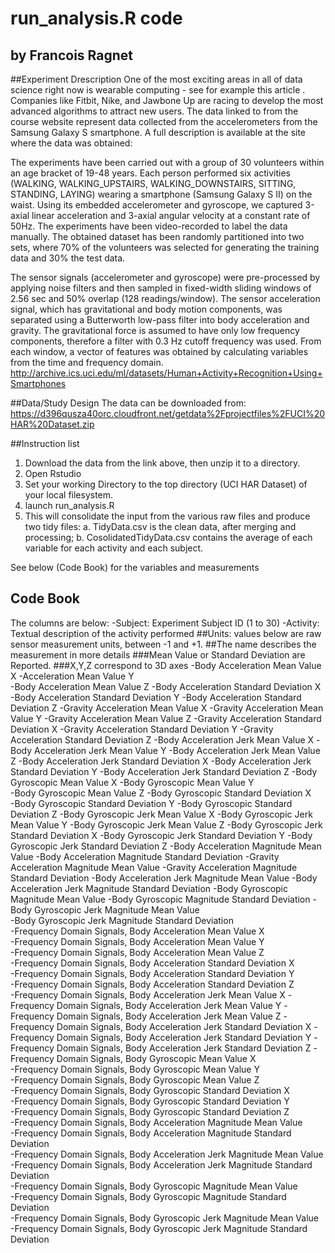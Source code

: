 # run_analysis.R code
## by Francois Ragnet

##Experiment Drescription
One of the most exciting areas in all of data science right now is wearable computing - see for example this article . Companies like Fitbit, Nike, and Jawbone Up are racing to develop the most advanced algorithms to attract new users. The data linked to from the course website represent data collected from the accelerometers from the Samsung Galaxy S smartphone. A full description is available at the site where the data was obtained:

The experiments have been carried out with a group of 30 volunteers within an age bracket of 19-48 years. Each person performed six activities (WALKING, WALKING_UPSTAIRS, WALKING_DOWNSTAIRS, SITTING, STANDING, LAYING) wearing a smartphone (Samsung Galaxy S II) on the waist. Using its embedded accelerometer and gyroscope, we captured 3-axial linear acceleration and 3-axial angular velocity at a constant rate of 50Hz. The experiments have been video-recorded to label the data manually. The obtained dataset has been randomly partitioned into two sets, where 70% of the volunteers was selected for generating the training data and 30% the test data.

The sensor signals (accelerometer and gyroscope) were pre-processed by applying noise filters and then sampled in fixed-width sliding windows of 2.56 sec and 50% overlap (128 readings/window). The sensor acceleration signal, which has gravitational and body motion components, was separated using a Butterworth low-pass filter into body acceleration and gravity. The gravitational force is assumed to have only low frequency components, therefore a filter with 0.3 Hz cutoff frequency was used. From each window, a vector of features was obtained by calculating variables from the time and frequency domain. 
http://archive.ics.uci.edu/ml/datasets/Human+Activity+Recognition+Using+Smartphones 

##Data/Study Design
The data can be downloaded from:
https://d396qusza40orc.cloudfront.net/getdata%2Fprojectfiles%2FUCI%20HAR%20Dataset.zip 

##Instruction list
1. Download the data from the link above, then unzip it to a directory.
2. Open Rstudio
3. Set your working Directory to the top directory (UCI HAR Dataset) of your local filesystem.
4. launch run_analysis.R
5. This will consolidate the input from the various raw files and produce two tidy files:
	a. TidyData.csv is the clean data, after merging and processing;
	b. CosolidatedTidyData.csv contains  the average of each variable for each activity and each subject.
	
See below (Code Book) for the variables and measurements

## Code Book
The columns are below:
-Subject: Experiment Subject ID (1 to 30)
-Activity: Textual description of the activity performed
##Units: values below are raw sensor measurement units, between -1 and +1. 
##The name describes the measurement in more details
###Mean Value or Standard Deviation are Reported.
###X,Y,Z correspond to  3D axes
-Body Acceleration Mean Value X
-Acceleration Mean Value Y	
-Body Acceleration Mean Value Z
-Body Acceleration Standard Deviation X
-Body Acceleration Standard Deviation Y
-Body Acceleration Standard Deviation Z
-Gravity Acceleration Mean Value X
-Gravity Acceleration Mean Value Y
-Gravity Acceleration Mean Value Z
-Gravity Acceleration Standard Deviation X
-Gravity Acceleration Standard Deviation Y
-Gravity Acceleration Standard Deviation Z
-Body Acceleration Jerk Mean Value X
-Body Acceleration Jerk Mean Value Y
-Body Acceleration Jerk Mean Value Z
-Body Acceleration Jerk Standard Deviation X
-Body Acceleration Jerk Standard Deviation Y
-Body Acceleration Jerk Standard Deviation Z
-Body Gyroscopic Mean Value X
-Body Gyroscopic Mean Value Y	
-Body Gyroscopic Mean Value Z
-Body Gyroscopic Standard Deviation X	
-Body Gyroscopic Standard Deviation Y
-Body Gyroscopic Standard Deviation Z
-Body Gyroscopic Jerk Mean Value X
-Body Gyroscopic Jerk Mean Value Y
-Body Gyroscopic Jerk Mean Value Z
-Body Gyroscopic Jerk Standard Deviation X
-Body Gyroscopic Jerk Standard Deviation Y
-Body Gyroscopic Jerk Standard Deviation Z
-Body Acceleration Magnitude Mean Value 
-Body Acceleration Magnitude Standard Deviation 
-Gravity Acceleration Magnitude Mean Value 
-Gravity Acceleration Magnitude Standard Deviation
-Body Acceleration Jerk Magnitude Mean Value
-Body Acceleration Jerk Magnitude Standard Deviation
-Body Gyroscopic Magnitude Mean Value
-Body Gyroscopic Magnitude Standard Deviation 
-Body Gyroscopic Jerk Magnitude Mean Value 	
-Body Gyroscopic Jerk Magnitude Standard Deviation 	
-Frequency Domain Signals,  Body Acceleration Mean Value X	
-Frequency Domain Signals,  Body Acceleration Mean Value Y	
-Frequency Domain Signals,  Body Acceleration Mean Value Z	
-Frequency Domain Signals,  Body Acceleration Standard Deviation X	
-Frequency Domain Signals,  Body Acceleration Standard Deviation Y	
-Frequency Domain Signals,  Body Acceleration Standard Deviation Z	
-Frequency Domain Signals,  Body Acceleration Jerk Mean Value X	
-Frequency Domain Signals,  Body Acceleration Jerk Mean Value Y	
-Frequency Domain Signals,  Body Acceleration Jerk Mean Value Z	
-Frequency Domain Signals,  Body Acceleration Jerk Standard Deviation X	
-Frequency Domain Signals,  Body Acceleration Jerk Standard Deviation Y	
-Frequency Domain Signals,  Body Acceleration Jerk Standard Deviation Z	
-Frequency Domain Signals,  Body Gyroscopic Mean Value X	
-Frequency Domain Signals,  Body Gyroscopic Mean Value Y	
-Frequency Domain Signals,  Body Gyroscopic Mean Value Z	
-Frequency Domain Signals,  Body Gyroscopic Standard Deviation X	
-Frequency Domain Signals,  Body Gyroscopic Standard Deviation Y	
-Frequency Domain Signals,  Body Gyroscopic Standard Deviation Z	
-Frequency Domain Signals,  Body Acceleration Magnitude Mean Value 	
-Frequency Domain Signals,  Body Acceleration Magnitude Standard Deviation 	
-Frequency Domain Signals,   Body Acceleration Jerk Magnitude Mean Value 	
-Frequency Domain Signals,   Body Acceleration Jerk Magnitude Standard Deviation 	
-Frequency Domain Signals,   Body Gyroscopic Magnitude Mean Value 	
-Frequency Domain Signals,   Body Gyroscopic Magnitude Standard Deviation 	
-Frequency Domain Signals,   Body Gyroscopic Jerk Magnitude Mean Value 	
-Frequency Domain Signals,   Body Gyroscopic Jerk Magnitude Standard Deviation 

### 